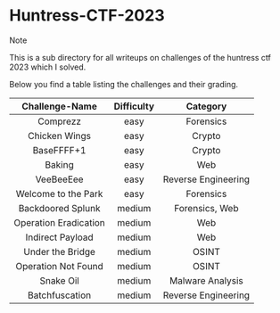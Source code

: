 # Huntress-CTF-2023

> [!Note]
> This is a sub directory for all writeups on challenges of the huntress ctf 2023 which I solved.
>
> Below you find a table listing the challenges and their grading.
> 
> | Challenge-Name | Difficulty | Category |
> | :------------: | :--------: | :------: |
> | Comprezz | easy | Forensics |
> | Chicken Wings | easy | Crypto |
> | BaseFFFF+1 | easy | Crypto |
> | Baking | easy | Web |
> | VeeBeeEee | easy | Reverse Engineering |
> | Welcome to the Park | easy | Forensics |
> | Backdoored Splunk | medium | Forensics, Web |
> | Operation Eradication | medium | Web |
> | Indirect Payload | medium | Web |
> | Under the Bridge | medium | OSINT |
> | Operation Not Found | medium | OSINT |
> | Snake Oil | medium | Malware Analysis |
> | Batchfuscation | medium | Reverse Engineering |
